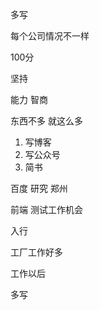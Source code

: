 多写

每个公司情况不一样

100分

坚持


能力 智商

东西不多 就这么多


1. 写博客
2. 写公众号
3. 简书

百度 研究 郑州

前端
测试工作机会

入行

工厂工作好多

工作以后

多写